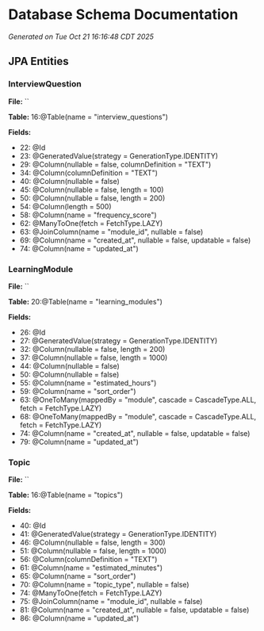 # Database Schema Documentation

*Generated on Tue Oct 21 16:16:48 CDT 2025*

## JPA Entities

### InterviewQuestion

**File:** ``

**Table:** 16:@Table(name = "interview_questions")

**Fields:**

- 22:    @Id
- 23:    @GeneratedValue(strategy = GenerationType.IDENTITY)
- 29:    @Column(nullable = false, columnDefinition = "TEXT")
- 34:    @Column(columnDefinition = "TEXT")
- 40:    @Column(nullable = false)
- 45:    @Column(nullable = false, length = 100)
- 50:    @Column(nullable = false, length = 200)
- 54:    @Column(length = 500)
- 58:    @Column(name = "frequency_score")
- 62:    @ManyToOne(fetch = FetchType.LAZY)
- 63:    @JoinColumn(name = "module_id", nullable = false)
- 69:    @Column(name = "created_at", nullable = false, updatable = false)
- 74:    @Column(name = "updated_at")

### LearningModule

**File:** ``

**Table:** 20:@Table(name = "learning_modules")

**Fields:**

- 26:    @Id
- 27:    @GeneratedValue(strategy = GenerationType.IDENTITY)
- 32:    @Column(nullable = false, length = 200)
- 37:    @Column(nullable = false, length = 1000)
- 44:    @Column(nullable = false)
- 50:    @Column(nullable = false)
- 55:    @Column(name = "estimated_hours")
- 59:    @Column(name = "sort_order")
- 63:    @OneToMany(mappedBy = "module", cascade = CascadeType.ALL, fetch = FetchType.LAZY)
- 68:    @OneToMany(mappedBy = "module", cascade = CascadeType.ALL, fetch = FetchType.LAZY)
- 74:    @Column(name = "created_at", nullable = false, updatable = false)
- 79:    @Column(name = "updated_at")

### Topic

**File:** ``

**Table:** 16:@Table(name = "topics")

**Fields:**

- 40:    @Id
- 41:    @GeneratedValue(strategy = GenerationType.IDENTITY)
- 46:    @Column(nullable = false, length = 300)
- 51:    @Column(nullable = false, length = 1000)
- 56:    @Column(columnDefinition = "TEXT")
- 61:    @Column(name = "estimated_minutes")
- 65:    @Column(name = "sort_order")
- 70:    @Column(name = "topic_type", nullable = false)
- 74:    @ManyToOne(fetch = FetchType.LAZY)
- 75:    @JoinColumn(name = "module_id", nullable = false)
- 81:    @Column(name = "created_at", nullable = false, updatable = false)
- 86:    @Column(name = "updated_at")

